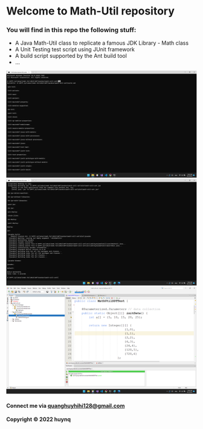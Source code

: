 # Welcome to Math-Util repository
### You will find in this repo the following stuff:

* A Java Math-Util class to replicate a famous JDK Library - Math class
* A Unit Testing test script using JUnit framework
* A build script supported by the Ant build tool
* ...

![Ant build #1](https://github.com/Quanghuy128/math-util-ant/blob/main/screenshot/%231_ant-build.png)
![Ant build #2](https://github.com/Quanghuy128/math-util-ant/blob/main/screenshot/%232_ant-build.png)
![Source Code With Junit](https://github.com/Quanghuy128/math-util-ant/blob/main/screenshot/source_code_with_junit.png)

#### Connect me via quanghuyhihi128@gmail.com

#### Copyright &#169; 2022 huynq